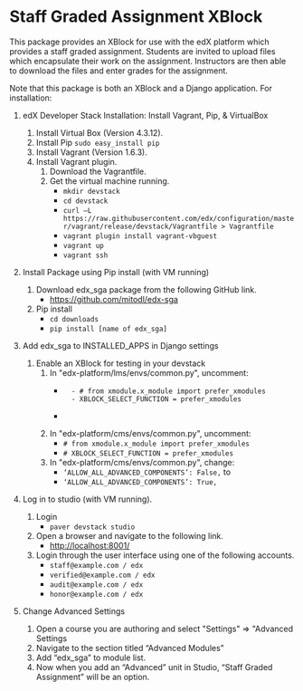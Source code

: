 Staff Graded Assignment XBlock
==============================

This package provides an XBlock for use with the edX platform which provides a staff graded assignment. Students are invited to upload files which encapsulate their work on the assignment. Instructors are then able to download the files and enter grades for the assignment.

Note that this package is both an XBlock and a Django application. For installation:

1. edX Developer Stack Installation: Install Vagrant, Pip, & VirtualBox
	1. Install Virtual Box (Version 4.3.12).
	2. Install Pip ```sudo easy_install pip```
	3. Install Vagrant (Version 1.6.3).
	4. Install Vagrant plugin.
		1. Download the Vagrantfile.
		2. Get the virtual machine running.
			- ```mkdir devstack```
			- ```cd devstack```
			- ```curl –L https://raw.githubusercontent.com/edx/configuration/master/vagrant/release/devstack/Vagrantfile > Vagrantfile```
			- ```vagrant plugin install vagrant-vbguest```
			- ```vagrant up```
			- ```vagrant ssh```

2. Install Package using Pip install (with VM running)
	1. Download edx_sga package from the following GitHub link.
		- https://github.com/mitodl/edx-sga
	2. Pip install
		- ```cd downloads```
		- ```pip install [name of edx_sga]```

3. Add edx_sga to INSTALLED_APPS in Django settings
 	1. Enable an XBlock for testing in your devstack
 		1. In "edx-platform/lms/envs/common.py", uncomment:
 			- ```
 				- # from xmodule.x_module import prefer_xmodules
 				- XBLOCK_SELECT_FUNCTION = prefer_xmodules
 			- ```
 		2. In "edx-platform/cms/envs/common.py", uncomment:
 			- ```# from xmodule.x_module import prefer_xmodules```
 			- ```# XBLOCK_SELECT_FUNCTION = prefer_xmodules```
 		3. In "edx-platform/cms/envs/common.py", change:
 			- ```‘ALLOW_ALL_ADVANCED_COMPONENTS’: False,```
 			to
 			- ```‘ALLOW_ALL_ADVANCED_COMPONENTS’: True,```

4. Log in to studio (with VM running).
	1. Login
		- ```paver devstack studio```
	2. Open a browser and navigate to the following link.
		- [http://localhost:8001/](http://localhost:8001/)
	3. Login through the user interface using one of the following accounts.
		- ```staff@example.com / edx```
		- ```verified@example.com / edx```
		- ```audit@example.com / edx```
		- ```honor@example.com / edx```

5. Change Advanced Settings
	1. Open a course you are authoring and select "Settings" ⇒ "Advanced Settings
	2. Navigate to the section titled “Advanced Modules”
	3. Add “edx_sga” to module list.
	4. Now when you add an “Advanced” unit in Studio, “Staff Graded Assignment” will be an option.
